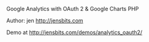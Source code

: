 Google Analytics with OAuth 2 & Google Charts PHP

Author: jen http://jensbits.com

Demo at http://jensbits.com/demos/analytics_oauth2/